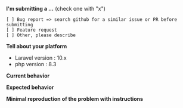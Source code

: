 **I'm submitting a ...**  (check one with "x")

```
[ ] Bug report => search github for a similar issue or PR before submitting
[ ] Feature request
[ ] Other, please describe
```

**Tell about your platform**

* Laravel version : 10.x
* php version : 8.3

**Current behavior**
<!-- Describe how the bug manifests. -->

**Expected behavior**
<!-- Describe what the behavior would be without the bug. -->

**Minimal reproduction of the problem with instructions**
<!--
If the current behavior is a bug, or you can illustrate your feature request better with an example, 
please provide the *STEPS TO REPRODUCE* and if possible a *MINIMAL DEMO* of the problem.
-->
